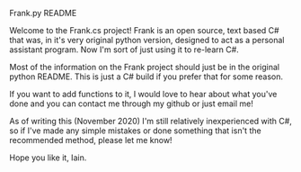Frank.py README

Welcome to the Frank.cs project! Frank is an open source, text based C# that was, in it's very original python version, designed to act as a personal assistant program.
Now I'm sort of just using it to re-learn C#.

Most of the information on the Frank project should just be in the original python README. This is just a C# build if you prefer that for some reason. 
 
If you want to add functions to it, I would love to hear about what you've done and you can contact me through my github or just email me!

As of writing this (November 2020) I'm still relatively inexperienced with C#, so if I've made any simple mistakes or done something that isn't the recommended method, please let me know!

Hope you like it, Iain.
